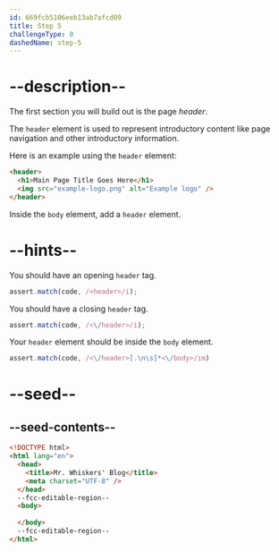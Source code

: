 ```yaml
---
id: 669fcb5106eeb13ab7afcd09
title: Step 5
challengeType: 0
dashedName: step-5
---
```


# --description--

The first section you will build out is the page <dfn>header</dfn>. 

The `header` element is used to represent introductory content like page navigation and other introductory information. 

Here is an example using the `header` element:

```html
<header>
  <h1>Main Page Title Goes Here</h1>
  <img src="example-logo.png" alt="Example logo" />
</header>
```

Inside the `body` element, add a `header` element.

# --hints--

You should have an opening `header` tag.

```js
assert.match(code, /<header>/i);
```

You should have a closing `header` tag.

```js
assert.match(code, /<\/header>/i);
```

Your `header` element should be inside the `body` element.

```js
assert.match(code, /<\/header>[.\n\s]*<\/body>/im)
```

# --seed--

## --seed-contents--

```html
<!DOCTYPE html>
<html lang="en">
  <head>
    <title>Mr. Whiskers' Blog</title>
    <meta charset="UTF-8" />
  </head>
  --fcc-editable-region--
  <body>
    
  </body>
  --fcc-editable-region--
</html>
```
